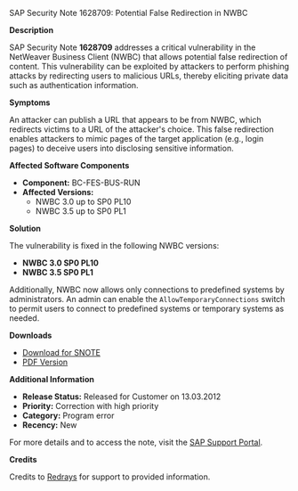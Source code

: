 SAP Security Note 1628709: Potential False Redirection in NWBC

**Description**

SAP Security Note **1628709** addresses a critical vulnerability in the NetWeaver Business Client (NWBC) that allows potential false redirection of content. This vulnerability can be exploited by attackers to perform phishing attacks by redirecting users to malicious URLs, thereby eliciting private data such as authentication information.

**Symptoms**

An attacker can publish a URL that appears to be from NWBC, which redirects victims to a URL of the attacker's choice. This false redirection enables attackers to mimic pages of the target application (e.g., login pages) to deceive users into disclosing sensitive information.

**Affected Software Components**

- **Component:** BC-FES-BUS-RUN
- **Affected Versions:**
  - NWBC 3.0 up to SP0 PL10
  - NWBC 3.5 up to SP0 PL1

**Solution**

The vulnerability is fixed in the following NWBC versions:

- **NWBC 3.0 SP0 PL10**
- **NWBC 3.5 SP0 PL1**

Additionally, NWBC now allows only connections to predefined systems by administrators. An admin can enable the `AllowTemporaryConnections` switch to permit users to connect to predefined systems or temporary systems as needed.

**Downloads**

- [Download for SNOTE](https://notesdownloads.sap.com/note/0040000017305122017)
- [PDF Version](https://userapps.support.sap.com/sap/support/sfm/notes/print/0001628709?language=en-US&token=FB7807679233D7D6A522FE55FF97ECDE)

**Additional Information**

- **Release Status:** Released for Customer on 13.03.2012
- **Priority:** Correction with high priority
- **Category:** Program error
- **Recency:** New

For more details and to access the note, visit the [SAP Support Portal](https://me.sap.com/).

**Credits**

Credits to [Redrays](https://redrays.io) for support to provided information.